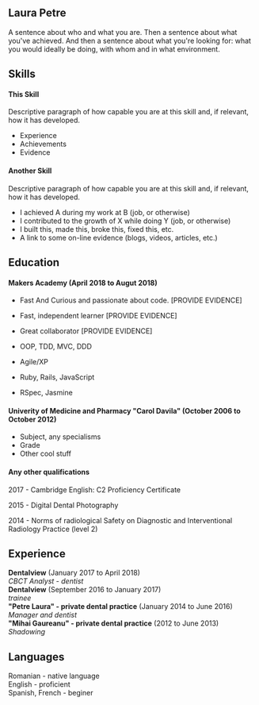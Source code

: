 ## Laura Petre

A sentence about who and what you are. Then a sentence about what you've achieved. And then a sentence about what you're looking for: what you would ideally be doing, with whom and in what environment.

## Skills

#### This Skill

Descriptive paragraph of how capable you are at this skill and, if relevant, how it has developed.

- Experience
- Achievements
- Evidence

#### Another Skill

Descriptive paragraph of how capable you are at this skill and, if relevant, how it has developed.

- I achieved A during my work at B (job, or otherwise)
- I contributed to the growth of X while doing Y (job, or otherwise)
- I built this, made this, broke this, fixed this, etc.
- A link to some on-line evidence (blogs, videos, articles, etc.)

## Education

#### Makers Academy (April 2018 to Augut 2018)

- Fast And Curious and passionate about code. [PROVIDE EVIDENCE]
- Fast, independent learner [PROVIDE EVIDENCE]
- Great collaborator [PROVIDE EVIDENCE]

- OOP, TDD, MVC, DDD
- Agile/XP
- Ruby, Rails, JavaScript
- RSpec, Jasmine

#### Univerity of Medicine and Pharmacy  "Carol Davila" (October 2006 to October 2012)

- Subject, any specialisms
- Grade
- Other cool stuff

#### Any other qualifications
2017 - Cambridge English: C2 Proficiency Certificate

2015 - Digital Dental Photography 

2014 - Norms of radiological Safety on Diagnostic and Interventional Radiology Practice (level 2)

## Experience

**Dentalview** (January 2017 to April 2018)    
*CBCT Analyst - dentist*  <br>
**Dentalview** (September 2016 to January 2017)    
*trainee* <br>
**"Petre Laura" - private dental practice** (January 2014 to June 2016)   
*Manager and dentist*  <br>
**"Mihai Gaureanu" - private dental practice** (2012 to June 2013)   
*Shadowing*

## Languages

Romanian - native language<br>
English - proficient<br>
Spanish, French - beginer<br>


